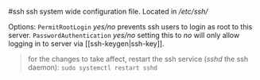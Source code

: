 #ssh 
ssh system wide configuration file.
Located in */etc/ssh/*

Options:
`PermitRootLogin` *yes/no* prevents ssh users to login as root to this server.
`PasswordAuthentication` *yes/no* setting this to *no* will only allow logging in to server via [[ssh-keygen|ssh-key]].
> for the changes to take affect, restart the ssh service (*sshd* the ssh daemon): `sudo systemctl restart sshd`

